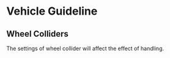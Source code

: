 # Vehicle Guideline

## Wheel Colliders

The settings of wheel collider will affect the effect of handling.

